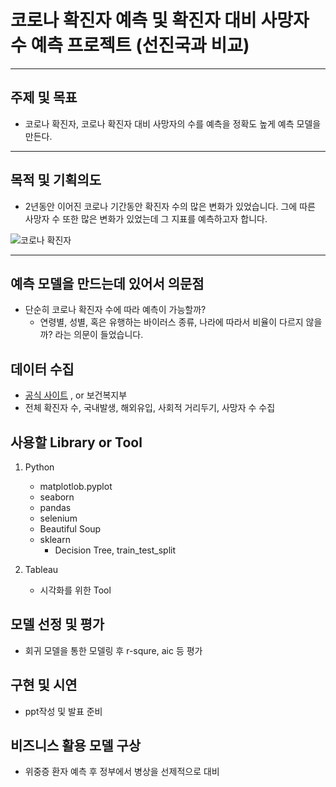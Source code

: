 # 코로나 확진자 예측 및 확진자 대비 사망자 수 예측 프로젝트 (선진국과 비교)
---
## 주제 및 목표
* 코로나 확진자, 코로나 확진자 대비 사망자의 수를 예측을 정확도 높게 예측 모델을 만든다.
---
## 목적 및 기획의도
* 2년동안 이어진 코로나 기간동안 확진자 수의 많은 변화가 있었습니다. 그에 따른 사망자 수 또한 많은 변화가 있었는데 그 지표를 예측하고자 합니다.

![코로나 확진자](https://user-images.githubusercontent.com/98293593/167098390-4e973209-91a0-480c-981a-b9dbbf1b6359.PNG)

---

## 예측 모델을 만드는데 있어서 의문점
* 단순히 코로나 확진자 수에 따라 예측이 가능할까?
  * 연령별, 성별, 혹은 유행하는 바이러스 종류, 나라에 따라서 비율이 다르지 않을까? 라는 의문이 들었습니다.

## 데이터 수집
* [공식 사이트](http://ncov.mohw.go.kr/index.jsp, '코로나 확진자 공식 사이트') , or 보건복지부 
 * 전체 확진자 수, 국내발생, 해외유입, 사회적 거리두기, 사망자 수 수집

## 사용할 Library or Tool

1. Python
    - matplotlob.pyplot
    - seaborn
    - pandas 
    - selenium
    - Beautiful Soup
    - sklearn
      * Decision Tree, train_test_split

2. Tableau
    - 시각화를 위한 Tool
## 모델 선정 및 평가
- 회귀 모델을 통한 모델링 후 r-squre, aic 등 평가

## 구현 및 시연
- ppt작성 및 발표 준비 

## 비즈니스 활용 모델 구상
- 위중증 환자 예측 후 정부에서 병상을 선제적으로 대비 

